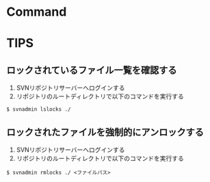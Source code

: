 # Command


# TIPS

## ロックされているファイル一覧を確認する
1. SVNリポジトリサーバーへログインする
2. リポジトリのルートディレクトリで以下のコマンドを実行する
```
$ svnadmin lslocks ./
```

## ロックされたファイルを強制的にアンロックする
1. SVNリポジトリサーバーへログインする
1. リポジトリのルートディレクトリで以下のコマンドを実行する
```
$ svnadmin rmlocks ./ <ファイルパス>
```
